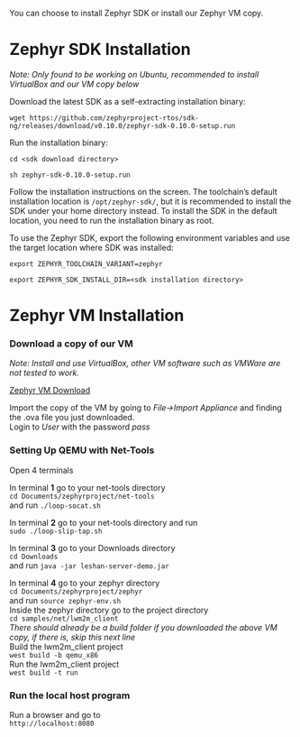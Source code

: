 You can choose to install Zephyr SDK or install our Zephyr VM copy.
# Zephyr SDK Installation
*Note: Only found to be working on Ubuntu, recommended to install VirtualBox and our VM copy below*

Download the latest SDK as a self-extracting installation binary:

`wget https://github.com/zephyrproject-rtos/sdk-ng/releases/download/v0.10.0/zephyr-sdk-0.10.0-setup.run`

Run the installation binary:

`cd <sdk download directory>`

`sh zephyr-sdk-0.10.0-setup.run`

Follow the installation instructions on the screen. The toolchain’s default installation location is `/opt/zephyr-sdk/`, but it is recommended to install the SDK under your home directory instead.
To install the SDK in the default location, you need to run the installation binary as root.

To use the Zephyr SDK, export the following environment variables and use the target location where SDK was installed:

`export ZEPHYR_TOOLCHAIN_VARIANT=zephyr`

`export ZEPHYR_SDK_INSTALL_DIR=<sdk installation directory>`
# Zephyr VM Installation

### Download a copy of our VM

*Note: Install and use VirtualBox, other VM software such as VMWare are not tested to work.*

[Zephyr VM Download](https://mega.nz/#!u6JzUQyJ!tROere43NketAer3U5n67D6VSZV-61OoFQU1a_UX1YY "ZephyrOS")

Import the copy of the VM by going to *File->Import Appliance* and finding the .ova file you just downloaded.  
Login to *User* with the password *pass*

### Setting Up QEMU with Net-Tools

Open 4 terminals

In terminal **1** go to your net-tools directory    
`cd Documents/zephyrproject/net-tools`  
and run `./loop-socat.sh`

In terminal **2** go to your net-tools directory and run  
`sudo ./loop-slip-tap.sh`

In terminal **3** go to your Downloads directory  
`cd Downloads`  
and run `java -jar leshan-server-demo.jar`

In terminal **4** go to your zephyr directory   
`cd Documents/zephyrproject/zephyr`  
and run `source zephyr-env.sh`  
Inside the zephyr directory go to the project directory   
`cd samples/net/lwm2m_client`  
*There should already be a build folder if you downloaded the above VM copy, if there is, skip this next line*  
Build the lwm2m_client project  
`west build -b qemu_x86`  
Run the lwm2m_client project  
`west build -t run`

### Run the local host program

Run a browser and go to  
`http://localhost:8080`
